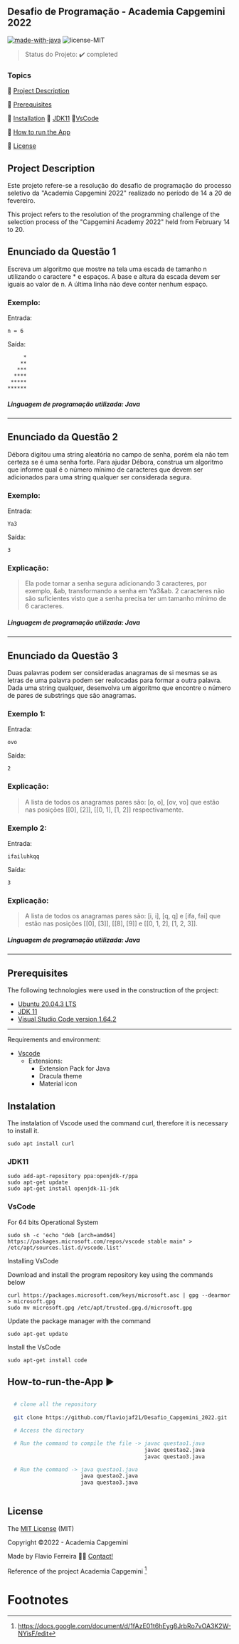 ## Desafio de Programação - Academia Capgemini 2022

[![made-with-java](https://img.shields.io/badge/Made%20with-Java-blue)](https://www.java.com/pt-BR/)
![license-MIT](https://img.shields.io/badge/license-MIT-green)

> Status do Projeto: :heavy_check_mark: completed
### Topics

:small_blue_diamond: [Project Description](#Project-Description)

:small_blue_diamond: [Prerequisites](#Prerequisites)

:small_blue_diamond: [Installation](#installation) :small_blue_diamond: [JDK11](#JDK11) :small_blue_diamond:[VsCode](#VsCode)
         
:small_blue_diamond: [How to run the App](#How-to-run-the-App)

:small_blue_diamond: [License](#License)



## Project Description

<p align="justify">
   Este projeto refere-se a resolução do desafio de programação do processo seletivo da "Academia Capgemini 2022" realizado no período de 14 a 20 de fevereiro.
  
  This project refers to the resolution of the programming challenge of the selection process of the "Capgemini Academy 2022" held from February 14 to 20.
</p>

## Enunciado da Questão 1

Escreva um algoritmo que mostre na tela uma escada de tamanho n utilizando o caractere * e espaços. A base e altura da escada devem ser iguais ao valor de n. A última linha não deve conter nenhum espaço.

 ### Exemplo:

Entrada:
```
n = 6
```
Saída:
```
     *
    **
   ***
  ****
 *****
******
```
##### Linguagem de programação utilizada: Java
---
## Enunciado da Questão 2

Débora digitou uma string aleatória no campo de senha, porém ela não tem certeza se é uma senha forte. Para ajudar Débora, construa um algoritmo que informe qual é o número mínimo de caracteres que devem ser adicionados para uma string qualquer ser considerada segura.

### Exemplo:

Entrada:
```
Ya3
```
Saída:
```
3
```
### Explicação:
> Ela pode tornar a senha segura adicionando 3 caracteres, por exemplo, &ab, transformando a senha em Ya3&ab. 2 caracteres não são suficientes visto que a senha precisa ter um tamanho mínimo de 6 caracteres.

##### Linguagem de programação utilizada: Java
---
## Enunciado da Questão 3

Duas palavras podem ser consideradas anagramas de si mesmas se as letras de uma palavra podem ser realocadas para formar a outra palavra. Dada uma string qualquer, desenvolva um algoritmo que encontre o número de pares de substrings que são anagramas.

### Exemplo 1:

Entrada:
```
ovo
```
Saída:
```
2
```
### Explicação:
 > A lista de todos os anagramas pares são: [o, o], [ov, vo] que estão nas posições [[0], [2]], [[0, 1], [1, 2]] respectivamente. 

### Exemplo 2:

Entrada:
```
ifailuhkqq
```
Saída:
```
3
```
### Explicação:
> A lista de todos os anagramas pares são: [i, i], [q, q] e [ifa, fai] que estão nas posições [[0], [3]], [[8],  [9]] e [[0, 1, 2], [1, 2, 3]].

##### Linguagem de programação utilizada: Java
---


## Prerequisites

The following technologies were used in the construction of the project:

- [Ubuntu 20.04.3 LTS][ubuntu]
- [JDK 11][JDK11]
- [Visual Studio Code version 1.64.2][VsCode]

---
Requirements and environment:

- [Vscode][vscode]
  - Extensions:
    - Extension Pack for Java
    - Dracula theme
    - Material icon
    
## Instalation
The instalation of Vscode used the command curl, therefore it is necessary to install it.

```
sudo apt install curl
```
### JDK11

```
sudo add-apt-repository ppa:openjdk-r/ppa
sudo apt-get update
sudo apt-get install openjdk-11-jdk

```
### VsCode

For 64 bits Operational System
```
sudo sh -c 'echo "deb [arch=amd64] https://packages.microsoft.com/repos/vscode stable main" > /etc/apt/sources.list.d/vscode.list'
```
Installing VsCode

Download and install the program repository key using the commands below
```
curl https://packages.microsoft.com/keys/microsoft.asc | gpg --dearmor > microsoft.gpg
sudo mv microsoft.gpg /etc/apt/trusted.gpg.d/microsoft.gpg
```
Update the package manager with the command
```
sudo apt-get update
```
Install the VsCode
```
sudo apt-get install code
```
 
## How-to-run-the-App :arrow_forward:

```bash

  # clone all the repository 
  
  git clone https://github.com/flaviojaf21/Desafio_Capgemini_2022.git

  # Access the directory

  # Run the command to compile the file -> javac questao1.java
                                           javac questao2.java
                                           javac questao3.java 

  # Run the command -> java questao1.java
                       java questao2.java
                       java questao3.java
  
  ```
  
## License

The [MIT License]() (MIT)

Copyright :copyright:2022 - Academia Capgemini

Made by Flavio Ferreira 👋🏽 [Contact!](https://www.linkedin.com/in/flaviojaf21/)

Reference of the project Academia Capgemini [^1]

Footnotes
=========

[^1]: https://docs.google.com/document/d/1fAzE01t6hEyg8JrbRo7vOA3K2W-NYisF/edit

[ubuntu]: https://ubuntu.com/
[JDK11]: https://www.oracle.com/br/java/technologies/javase/jdk11-archive-downloads.html
[VsCode]: https://code.visualstudio.com/


